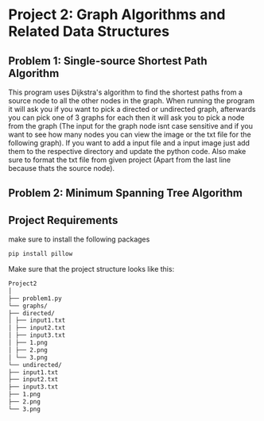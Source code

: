 # Project 2: Graph Algorithms and Related Data Structures


## Problem 1: Single-source Shortest Path Algorithm

This program uses Dijkstra's algorithm to find the shortest paths from a source node to all the other nodes in the graph. When running the program it will ask you if you want to pick a directed or undirected graph, afterwards you can pick one of 3 graphs for each then it will ask you to pick a node from the graph (The input for the graph node isnt case sensitive and if you want to see how many nodes you can view the image or the txt file for the following graph). If you want to add a input file and a input image just add them to the respective directory and update the python code. Also make sure to format the txt file from given project (Apart from the last line because thats the source node).

## Problem 2: Minimum Spanning Tree Algorithm



## Project Requirements

make sure to install the following packages

```bash
pip install pillow
```


Make sure that the project structure looks like this:
```bash
Project2
│
├── problem1.py
└── graphs/
├── directed/
│ ├── input1.txt
│ ├── input2.txt
│ ├── input3.txt
│ ├── 1.png
│ ├── 2.png
│ └── 3.png
└── undirected/
├── input1.txt
├── input2.txt
├── input3.txt
├── 1.png
├── 2.png
└── 3.png
